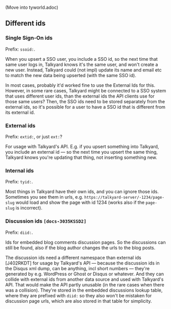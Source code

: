 (Move into tyworld.adoc)

Different ids
--------------

### Single Sign-On ids

Prefix: `ssoid:`.

When you upsert a SSO user, you include a SSO id, so the next time that
same user logs in, Talkyard knows it's the same user, and won't create
a new user. Instead, Talkyard could (not impl) update its name and email
etc to match the new data being upserted (with the same SSO id).

In most cases, probably it'd worked fine to use the External Ids for this.
However, in some rare cases, Talkyard might be connected to a SSO system
that uses different user ids, than the external ids the API clients use
for those same users? Then, the SSO ids need to be stored separately from
the external ids, so it's possible for a user to have a SSO id that is
different from its external id.


### External ids

Prefix: `extid:`, or just `ext:`?

For usage with Talkyard's API. E.g. if you upsert something into Talkyard,
you include an external id — so the next time you upsert the same thing,
Talkyard knows you're updating that thing, not inserting something new.


### Internal ids

Prefix: `tyid:`.

Most things in Talkyard have their own ids, and you can ignore those ids.
Sometimes you see them in urls, e.g. `https://talkyard-server/-1234/page-slug`
would load and show the page with id 1234 (works also if the `page-slug`
is incorrect).


### Discussion ids `[docs-3035KSSD2]`

Prefix: `diid:`.

Ids for embedded blog comments discussion pages. So the discussions
can still be found, also if the blog author changes the urls to the blog posts.

The discussion ids need a different namespace than external ids [J402RKDT] for
usage by Talkyard's API — because the discussion ids in the Disqus xml dump,
can be anything, incl short numbers — they're generated by e.g. WordPress
or Ghost or Disqus or whatever. And they can collide with external
ids from another data source and used with Talkyard's API. That would
make the API partly unusable (in the rare cases when there was a collision).
They're stored in the embedded discussions lookup table, where they are prefixed
with `diid:` so they also won't be mistaken for discussion page urls, which
are also stored in that table for simplicity.
